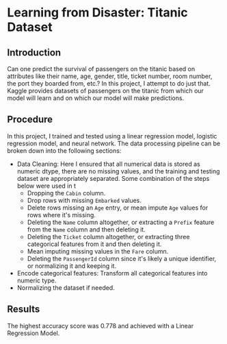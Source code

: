 # Learning from Disaster: Titanic Dataset
## Introduction
Can one predict the survival of passengers on the titanic based on attributes like their name, age, gender, title, ticket number, room number, the port they boarded from, etc.? In this project, I attempt to do just that. Kaggle provides datasets of passengers on the titanic from which our model will learn and on which our model will make predictions.

## Procedure
In this project, I trained and tested using a linear regression model, logistic regression model, and neural network. The data processing pipeline can be broken down into the following sections:
- Data Cleaning: Here I ensured that all numerical data is stored as numeric dtype, there are no missing values, and the training and testing dataset are appropriately separated. Some combination of the steps below were used in t
    - Dropping the `Cabin` column.
    - Drop rows with missing `Embarked` values.
    - Delete rows missing an `Age` entry, or mean impute `Age` values for rows where it's missing.
    - Deleting the `Name` column altogether, or extracting a `Prefix` feature from the `Name` column and then deleting it.
    - Deleting the `Ticket` column altogether, or extracting three categorical features from it and then deleting it.
    - Mean imputing missing values in the `Fare` column.
    - Deleting the `PassengerId` column since it's likely a unique identifier, or normalizing it and keeping it.
 - Encode categorical features: Transform all categorical features into numeric type.
 - Normalizing the dataset if needed.

## Results
The highest accuracy score was 0.778 and achieved with a Linear Regression Model.
